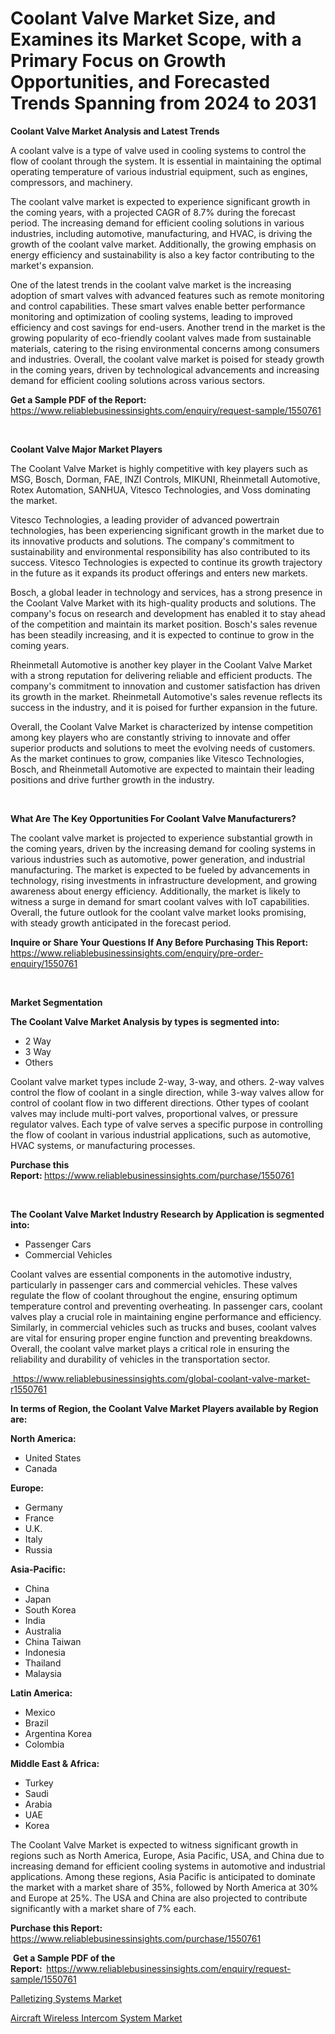 <p><h1>Coolant Valve Market Size, and Examines its Market Scope, with a Primary Focus on Growth Opportunities, and Forecasted Trends Spanning from 2024 to 2031</h1></p><p><strong>Coolant Valve Market Analysis and Latest Trends</strong></p>
<p><p>A coolant valve is a type of valve used in cooling systems to control the flow of coolant through the system. It is essential in maintaining the optimal operating temperature of various industrial equipment, such as engines, compressors, and machinery.</p><p>The coolant valve market is expected to experience significant growth in the coming years, with a projected CAGR of 8.7% during the forecast period. The increasing demand for efficient cooling solutions in various industries, including automotive, manufacturing, and HVAC, is driving the growth of the coolant valve market. Additionally, the growing emphasis on energy efficiency and sustainability is also a key factor contributing to the market's expansion.</p><p>One of the latest trends in the coolant valve market is the increasing adoption of smart valves with advanced features such as remote monitoring and control capabilities. These smart valves enable better performance monitoring and optimization of cooling systems, leading to improved efficiency and cost savings for end-users. Another trend in the market is the growing popularity of eco-friendly coolant valves made from sustainable materials, catering to the rising environmental concerns among consumers and industries. Overall, the coolant valve market is poised for steady growth in the coming years, driven by technological advancements and increasing demand for efficient cooling solutions across various sectors.</p></p>
<p><strong>Get a Sample PDF of the Report:&nbsp;</strong> <a href="https://www.reliablebusinessinsights.com/enquiry/request-sample/1550761">https://www.reliablebusinessinsights.com/enquiry/request-sample/1550761</a></p>
<p>&nbsp;</p>
<p><strong>Coolant Valve Major Market Players</strong></p>
<p><p>The Coolant Valve Market is highly competitive with key players such as MSG, Bosch, Dorman, FAE, INZI Controls, MIKUNI, Rheinmetall Automotive, Rotex Automation, SANHUA, Vitesco Technologies, and Voss dominating the market. </p><p>Vitesco Technologies, a leading provider of advanced powertrain technologies, has been experiencing significant growth in the market due to its innovative products and solutions. The company's commitment to sustainability and environmental responsibility has also contributed to its success. Vitesco Technologies is expected to continue its growth trajectory in the future as it expands its product offerings and enters new markets.</p><p>Bosch, a global leader in technology and services, has a strong presence in the Coolant Valve Market with its high-quality products and solutions. The company's focus on research and development has enabled it to stay ahead of the competition and maintain its market position. Bosch's sales revenue has been steadily increasing, and it is expected to continue to grow in the coming years.</p><p>Rheinmetall Automotive is another key player in the Coolant Valve Market with a strong reputation for delivering reliable and efficient products. The company's commitment to innovation and customer satisfaction has driven its growth in the market. Rheinmetall Automotive's sales revenue reflects its success in the industry, and it is poised for further expansion in the future.</p><p>Overall, the Coolant Valve Market is characterized by intense competition among key players who are constantly striving to innovate and offer superior products and solutions to meet the evolving needs of customers. As the market continues to grow, companies like Vitesco Technologies, Bosch, and Rheinmetall Automotive are expected to maintain their leading positions and drive further growth in the industry.</p></p>
<p>&nbsp;</p>
<p><strong>What Are The Key Opportunities For Coolant Valve Manufacturers?</strong></p>
<p><p>The coolant valve market is projected to experience substantial growth in the coming years, driven by the increasing demand for cooling systems in various industries such as automotive, power generation, and industrial manufacturing. The market is expected to be fueled by advancements in technology, rising investments in infrastructure development, and growing awareness about energy efficiency. Additionally, the market is likely to witness a surge in demand for smart coolant valves with IoT capabilities. Overall, the future outlook for the coolant valve market looks promising, with steady growth anticipated in the forecast period.</p></p>
<p><strong>Inquire or Share Your Questions If Any Before Purchasing This Report:</strong> <a href="https://www.reliablebusinessinsights.com/enquiry/pre-order-enquiry/1550761">https://www.reliablebusinessinsights.com/enquiry/pre-order-enquiry/1550761</a></p>
<p>&nbsp;</p>
<p><strong>Market Segmentation</strong></p>
<p><strong>The Coolant Valve Market Analysis by types is segmented into:</strong></p>
<p><ul><li>2 Way</li><li>3 Way</li><li>Others</li></ul></p>
<p><p>Coolant valve market types include 2-way, 3-way, and others. 2-way valves control the flow of coolant in a single direction, while 3-way valves allow for control of coolant flow in two different directions. Other types of coolant valves may include multi-port valves, proportional valves, or pressure regulator valves. Each type of valve serves a specific purpose in controlling the flow of coolant in various industrial applications, such as automotive, HVAC systems, or manufacturing processes.</p></p>
<p><strong>Purchase this Report:&nbsp;</strong><a href="https://www.reliablebusinessinsights.com/purchase/1550761">https://www.reliablebusinessinsights.com/purchase/1550761</a></p>
<p>&nbsp;</p>
<p><strong>The Coolant Valve Market Industry Research by Application is segmented into:</strong></p>
<p><ul><li>Passenger Cars</li><li>Commercial Vehicles</li></ul></p>
<p><p>Coolant valves are essential components in the automotive industry, particularly in passenger cars and commercial vehicles. These valves regulate the flow of coolant throughout the engine, ensuring optimum temperature control and preventing overheating. In passenger cars, coolant valves play a crucial role in maintaining engine performance and efficiency. Similarly, in commercial vehicles such as trucks and buses, coolant valves are vital for ensuring proper engine function and preventing breakdowns. Overall, the coolant valve market plays a critical role in ensuring the reliability and durability of vehicles in the transportation sector.</p></p>
<p><a href="https://www.reliablebusinessinsights.com/global-coolant-valve-market-r1550761">&nbsp;https://www.reliablebusinessinsights.com/global-coolant-valve-market-r1550761</a></p>
<p><strong>In terms of Region, the Coolant Valve Market Players available by Region are:</strong></p>
<p>
    <p> <strong> North America: </strong>
        <ul>
            <li>United States</li>
            <li>Canada</li>
        </ul>
        </p> 
    <p> <strong> Europe: </strong>
        <ul>
            <li>Germany</li>
            <li>France</li>
            <li>U.K.</li>
            <li>Italy</li>
            <li>Russia</li>
        </ul>
        </p> 
    <p> <strong> Asia-Pacific: </strong>
        <ul>
            <li>China</li>
            <li>Japan</li>
            <li>South Korea</li>
            <li>India</li>
            <li>Australia</li>
            <li>China Taiwan</li>
            <li>Indonesia</li>
            <li>Thailand</li>
            <li>Malaysia</li>
        </ul>
        </p> 
    <p> <strong> Latin America: </strong>
        <ul>
            <li>Mexico</li>
            <li>Brazil</li>
            <li>Argentina Korea</li>
            <li>Colombia</li>
        </ul>
        </p> 
    <p> <strong> Middle East & Africa: </strong>
        <ul>
            <li>Turkey</li>
            <li>Saudi</li>
            <li>Arabia</li>
            <li>UAE</li>
            <li>Korea</li>
        </ul>
    </p>
    </p>
<p><p>The Coolant Valve Market is expected to witness significant growth in regions such as North America, Europe, Asia Pacific, USA, and China due to increasing demand for efficient cooling systems in automotive and industrial applications. Among these regions, Asia Pacific is anticipated to dominate the market with a market share of 35%, followed by North America at 30% and Europe at 25%. The USA and China are also projected to contribute significantly with a market share of 7% each.</p></p>
<p><strong>Purchase this Report: </strong><a href="https://www.reliablebusinessinsights.com/purchase/1550761">https://www.reliablebusinessinsights.com/purchase/1550761</a></p>
<p>&nbsp;<strong>Get a Sample PDF of the Report:&nbsp;&nbsp;</strong><a href="https://www.reliablebusinessinsights.com/enquiry/request-sample/1550761">https://www.reliablebusinessinsights.com/enquiry/request-sample/1550761</a></p>
<p><strong></strong></p>
<p><p><a href="https://view.publitas.com/reportprime-1/global-palletizing-systems-industry-types-applications-market-players-regional-growth-analysis-and-future-scenarios-2024-2031/">Palletizing Systems Market</a></p><p><a href="https://github.com/alexxisgm/Market-Research-Report-List-1/blob/main/aircraft-wireless-intercom-system-market.md">Aircraft Wireless Intercom System Market</a></p></p>